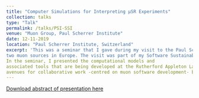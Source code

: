 ```yaml
---
title: "Computer Simulations for Interpreting μSR Experiments"
collection: talks
type: "Talk"
permalink: /talks/PSI-SSI
venue: "Muon Group, Paul Scherrer Institute"
date: 12-11-2019
location: "Paul Scherrer Institute, Switzerland"
excerpt: 'This was a seminar that I gave during my visit to the Paul Scherrer Institute (PSI), which hosts one of the 
two muon sources in Europe. The visit was part of my Software Sustainability Institute's fellowship.  
In the seminar, I presented the computational models and 
associated tools that are being developed at the Rutherford Appleton Laboratory (RAL), and discussed some potential 
avenues for collaborative work -centred on muon software development- between PSI and RAL.'
---
```


[Download abstract of presentation here](https://www.psi.ch/en/lmu/seminar)


